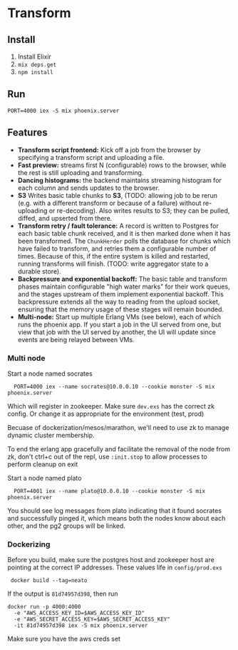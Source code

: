 # Transform

## Install

1. Install Elixir
2. `mix deps.get`
3. `npm install`

## Run

```
PORT=4000 iex -S mix phoenix.server
```

## Features

- **Transform script frontend:** Kick off a job from the browser by specifying a transform script and uploading a file.
- **Fast preview:** streams first N (configurable) rows to the browser, while the rest is still uploading and transforming.
- **Dancing histograms:** the backend maintains streaming histogram for each column and sends updates to the browser.
- **S3** Writes basic table chunks to **S3**, (TODO: allowing job to be rerun (e.g. with a different transform or because of a failure) without re-uploading or re-decoding). Also writes results to S3; they can be pulled, diffed, and upserted from there.
- **Transform retry / fault tolerance:** A record is written to Postgres for each basic table chunk received, and it is then marked done when it has been transformed. The `ChunkHerder` polls the database for chunks which have failed to transform, and retries them a configurable number of times. Because of this, if the entire system is killed and restarted, running transforms will finish. (TODO: write aggregator state to a durable store).
- **Backpressure and exponential backoff:** The basic table and transform phases maintain configurable "high water marks" for their work queues, and the stages upstream of them implement exponential backoff. This backpressure extends all the way to reading from the upload socket, ensuring that the memory usage of these stages will remain bounded.
- **Multi-node:** Start up multiple Erlang VMs (see below), each of which runs the phoenix app. If you start a job in the UI served from one, but view that job with the UI served by another, the UI will update since events are being relayed between VMs.

### Multi node

Start a node named socrates
```
  PORT=4000 iex --name socrates@10.0.0.10 --cookie monster -S mix phoenix.server
```
Which will register in zookeeper. Make sure `dev.exs` has the correct zk config. Or change it as appropriate for the environment (test, prod)

Becuase of dockerization/mesos/marathon, we'll need to use zk to manage dynamic cluster membership.

To end the erlang app gracefully and facilitate the removal of the node from zk, don't ctrl+c out of the repl, use `:init.stop` to allow processes to perform cleanup on exit

Start a node named plato
```
  PORT=4001 iex --name plato@10.0.0.10 --cookie monster -S mix phoenix.server
```

You should see log messages from plato indicating that it found socrates and successfully pinged it, which means both the nodes know about each other, and the pg2 groups will be linked.

### Dockerizing
Before you build, make sure the postgres host and zookeeper host are pointing at the correct IP addresses. These values life in `config/prod.exs`

``` docker build --tag=neato```

If the output is `81d74957d398`, then run
```
docker run -p 4000:4000
  -e "AWS_ACCESS_KEY_ID=$AWS_ACCESS_KEY_ID"
  -e "AWS_SECRET_ACCESS_KEY=$AWS_SECRET_ACCESS_KEY"
  -it 81d74957d398 iex -S mix phoenix.server
```

Make sure you have the aws creds set
